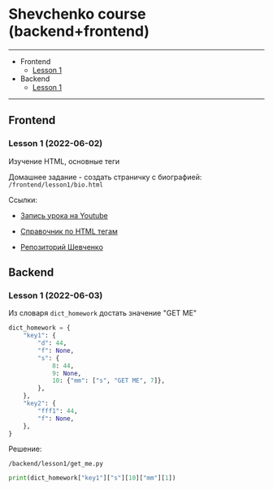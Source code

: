 # Shevchenko course (backend+frontend)

-----
* Frontend
    * [Lesson 1](#lesson-1-2022-06-02)
* Backend
    * [Lesson 1](#lesson-1-2022-06-03)
-----

## Frontend

### Lesson 1 (2022-06-02)

Изучение HTML, основные теги

Домашнее задание - создать страничку с биографией: ``/frontend/lesson1/bio.html``

Ссылки:

* [Запись урока на Youtube](https://youtu.be/mSeRyDT7L1Y)

* [Справочник по HTML тегам](https://html5book.ru/html-tags/)

* [Репозиторий Шевченко](https://github.com/shevchenko126/courses)

## Backend

### Lesson 1 (2022-06-03)

Из словаря `dict_homework` достать значение "GET ME"

```python
dict_homework = {
    "key1": {
        "d": 44,
        "f": None,
        "s": {
            8: 44,
            9: None,
            10: {"mm": ["s", "GET ME", 7]},
        },
    },
    "key2": {
        "fff1": 44,
        "f": None,
    },
}
```

Решение:

`/backend/lesson1/get_me.py`

```python
print(dict_homework["key1"]["s"][10]["mm"][1])
```

